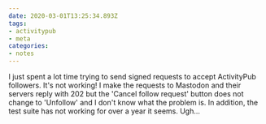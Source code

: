 ```yaml
---
date: 2020-03-01T13:25:34.893Z
tags:
- activitypub
- meta
categories:
- notes
---
```


I just spent a lot time trying to send signed requests to accept ActivityPub followers. It's not working! I make the requests to Mastodon and their servers reply with 202 but the 'Cancel follow request' button does not change to 'Unfollow' and I don't know what the problem is. In addition, the test suite has not working for over a year it seems. Ugh...
